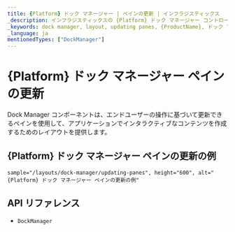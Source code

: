 ```yaml
---
title: {Platform} ドック マネージャー | ペインの更新 | インフラジスティックス
_description: インフラジスティックスの {Platform} ドック マネージャー コントロールを使用して、操作に基づいて更新できるペインによってインタラクティブなコンテンツを作成します。{ProductName} ドック マネージャー チュートリアルを是非お試しください!
_keywords: dock manager, layout, updating panes, {ProductName}, ドック マネージャー, レイアウト, ペインの更新, インフラジスティックス
_language: ja
mentionedTypes: ["DockManager"]
---
```

# {Platform} ドック マネージャー ペインの更新

Dock Manager コンポーネントは、エンドユーザーの操作に基づいて更新できるペインを使用して、アプリケーションでインタラクティブなコンテンツを作成するためのレイアウトを提供します。

## {Platform} ドック マネージャー ペインの更新の例


`sample="/layouts/dock-manager/updating-panes", height="600", alt="{Platform} ドック マネージャー ペインの更新の例"`



<!-- <div>
    <button data-localize="stackblitz" disabled class="stackblitz-btn" data-iframe-id="dock-manager-overview-iframe" data-demos-base-url="{environment:dvDemosBaseUrl}">View on StackBlitz
    </button>
</div> -->

<div class="divider--half"></div>

<!--
## Usage

Once the Dock Manager is imported, you can add it on the page:

```html
<igc-dockmanager id="dockManager">
</igc-dockmanager>
```

```ts
import { IgcDockManagerPaneType, IgcSplitPaneOrientation, IgcDockManagerComponent } from 'igniteui-dockmanager';

// ...

this.dockManager = document.getElementById("dockManager") as IgcDockManagerComponent;
this.dockManager.layout = {
    rootPane: {
        type: IgcDockManagerPaneType.splitPane,
        orientation: IgcSplitPaneOrientation.horizontal,
        panes: [
            {
                type: IgcDockManagerPaneType.contentPane,
                contentId: 'content1',
                header: 'Pane 1'
            }
        ]
    }
};
```

```html
<igc-dockmanager id="dockManager">
    <div slot="content1" style="width: 100%; height: 100%;">Content 1</div>
</igc-dockmanager>
``` -->

## API リファレンス

 - `DockManager`